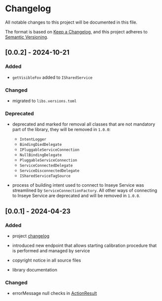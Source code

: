 # Changelog

All notable changes to this project will be documented in this file.

The format is based on [Keep a Changelog](https://keepachangelog.com/en/1.1.0/),
and this project adheres to [Semantic Versioning](https://semver.org/spec/v2.0.0.html).

## [0.0.2] - 2024-10-21

### Added

- `getVisibleFov` added to `ISharedService`

### Changed

- migrated to `libs.versions.toml` 

### Deprecated

- deprecated and marked for removal all classes that are not mandatory part of the library, they will be removed in `1.0.0`:
  + `IntentLogger`
  + `BindingDiedDelegate`
  + `IPluggableServiceConnection`
  + `NullBindingDelegate`
  + `PluggableServiceConnection`
  + `ServiceConnectedDelegate`
  + `ServiceDisconnectedDelegate`
  + `ISharedServiceTagSource`

- process of building intent used to connect to Inseye Service was streamlined by `ServiceConnectionFactory`. All other ways of connecting to Inseye Service are deprecated and will be removed in `1.0.0`.

## [0.0.1] - 2024-04-23

### Added

- project [changelog](./CHANGELOG.md)

- introduced new endpoint that allows starting calibration procedure that is performed and managed by service

- copyright notice in all source files

- library documentation

### Changed

- errorMessage null checks in [ActionResult](./module/src/main/java/com/inseye/shared/communication/ActionResult.java)
